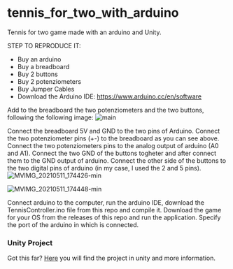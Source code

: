 # tennis_for_two_with_arduino
Tennis for two game made with an arduino and Unity.

STEP TO REPRODUCE IT:

- Buy an arduino
- Buy a breadboard
- Buy 2 buttons
- Buy 2 potenziometers
- Buy Jumper Cables
- Download the Arduino IDE: https://www.arduino.cc/en/software

Add to the breadboard the two potenziometers and the two buttons, following the following image: 
![main](https://user-images.githubusercontent.com/80603037/117862800-5a4f1180-b293-11eb-98f3-2b6a26e24b6c.jpg)


Connect the breadboard 5V and GND to the two pins of Arduino. Connect the two potenziometer pins (+-) to the breadboard as you can see above.
Connect the two potenziometers pins to the analog output of arduino (A0 and A1). Connect the two GND of the buttons togheter and after connect them to the GND output of arduino. Connect the other side of the buttons to the two digital pins of arduino (in my case, I used the 2 and 5 pins).
![MVIMG_20210511_174426-min](https://user-images.githubusercontent.com/80603037/117863686-57085580-b294-11eb-9b55-12ad4b28681d.jpg)

![MVIMG_20210511_174448-min](https://user-images.githubusercontent.com/80603037/117863791-71423380-b294-11eb-84cb-0cca06fae3db.jpg)

Connect arduino to the computer, run the arduino IDE, download the TennisController.ino file from this repo and compile it.
Download the game for your OS from the releases of this repo and run the application. Specify the port of the arduino in which is connected.

<h3>Unity Project</h3>
Got this far? <a href="https://github.com/daspolo/tennis_for_two_with_arduino/tree/master">Here</a> you will find the project in unity and more information.
